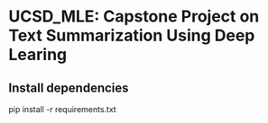 # UCSD_MLE: Capstone Project on Text Summarization Using Deep Learing

## Install dependencies
pip install -r requirements.txt